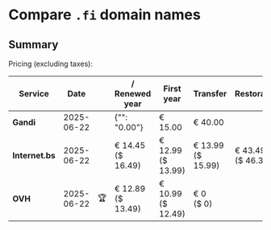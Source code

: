 # Compare `.fi` domain names

## Summary

Pricing (excluding taxes):

| Service | Date |  | / Renewed year | First year | Transfer | Restoration |
|--|--|--|--|--|--|--|
| **Gandi** | 2025-06-22 |  | {"": "0.00"} | € 15.00 | € 40.00 |  |
| **Internet.bs** | 2025-06-22 |  | € 14.45<br>($ 16.49) | € 12.99<br>($ 13.99) | € 13.99<br>($ 15.99) | € 43.49<br>($ 46.35) |
| **OVH** | 2025-06-22 | 🏆 | € 12.89<br>($ 13.49) | € 10.99<br>($ 12.49) | € 0<br>($ 0) |  |
